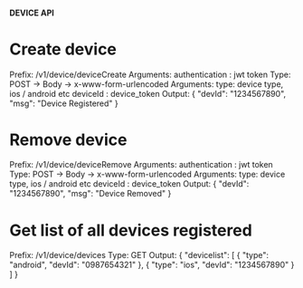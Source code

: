 #### DEVICE API ####
# Create device
Prefix: /v1/device/deviceCreate
Arguments:
  authentication : jwt token
Type: POST -> Body -> x-www-form-urlencoded
Arguments:
  type: device type, ios / android etc
  deviceId : device_token
Output:
{
  "devId": "1234567890",
  "msg": "Device Registered"
}

# Remove device
Prefix: /v1/device/deviceRemove
Arguments:
  authentication : jwt token
Type: POST -> Body -> x-www-form-urlencoded
Arguments:
  type: device type, ios / android etc
  deviceId : device_token
Output:
{
  "devId": "1234567890",
  "msg": "Device Removed"
}

# Get list of all devices registered
Prefix: /v1/device/devices
Type: GET
Output:
{
  "devicelist": [
    {
      "type": "android",
      "devId": "0987654321"
    },
    {
      "type": "ios",
      "devId": "1234567890"
    }
  ]
}
